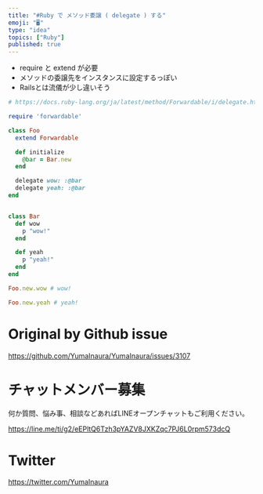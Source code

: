 ```yaml
---
title: "#Ruby で メソッド委譲 ( delegate ) する"
emoji: "🖥"
type: "idea"
topics: ["Ruby"]
published: true
---
```


- require と extend が必要
- メソッドの委譲先をインスタンスに設定するっぽい 
- Railsとは流儀が少し違いそう

```rb
# https://docs.ruby-lang.org/ja/latest/method/Forwardable/i/delegate.html

require 'forwardable'

class Foo
  extend Forwardable

  def initialize
    @bar = Bar.new
  end

  delegate wow: :@bar
  delegate yeah: :@bar
end


class Bar
  def wow
    p "wow!"
  end

  def yeah
    p "yeah!"
  end
end

Foo.new.wow # wow!

Foo.new.yeah # yeah!
```

# Original by Github issue

https://github.com/YumaInaura/YumaInaura/issues/3107











<!-- Update From Qiita API -->

# チャットメンバー募集


何か質問、悩み事、相談などあればLINEオープンチャットもご利用ください。

https://line.me/ti/g2/eEPltQ6Tzh3pYAZV8JXKZqc7PJ6L0rpm573dcQ





# Twitter


https://twitter.com/YumaInaura


<!-- Update From Qiita API -->


